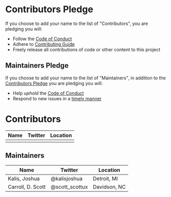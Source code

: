 # Contributors Pledge

If you choose to add your name to the list of "Contributors", you are pledging
you will:

  - Follow the [Code of Conduct]
  - Adhere to [Contributing Guide]
  - Freely release all contributions of code or other content to this project


## Maintainers Pledge

If you choose to add your name to the list of "Maintainers", in addition to
the [Contributors Pledge](#contributors-pledge) you are pledging you will:

  - Help *uphold* the [Code of Conduct]
  - Respond to new issues in a [timely manner]


# Contributors

Name                      | Twitter               | Location
----                      | -------               | --------
                          |                       |


## Maintainers

Name                      | Twitter               | Location
----                      | -------               | --------
Kalis, Joshua             | @kalisjoshua          | Detroit, MI
Carroll, D. Scott         | @scott_scottux        | Davidson, NC

[Code of Conduct]: CODE_OF_CONDUCT.md
[Contributing Guide]: CONTRIBUTING.md
[timely manner]: CONTRIBUTING.md#response-time
